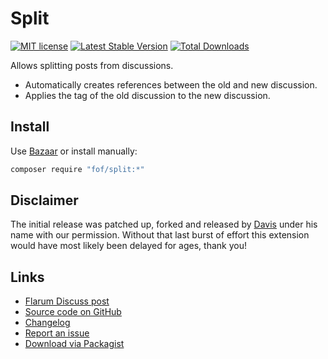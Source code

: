 # Split

[![MIT license](https://img.shields.io/badge/license-MIT-blue.svg)](https://github.com/fof/split/blob/master/LICENSE.md) [![Latest Stable Version](https://img.shields.io/packagist/v/fof/split.svg)](https://packagist.org/packages/fof/split) [![Total Downloads](https://img.shields.io/packagist/dt/fof/split.svg)](https://packagist.org/packages/fof/split)

Allows splitting posts from discussions. 

- Automatically creates references between the old and new discussion.
- Applies the tag of the old discussion to the new discussion.

## Install

Use [Bazaar](https://discuss.flarum.org/d/5151) or install manually:

```bash
composer require "fof/split:*"
```

## Disclaimer

The initial release was patched up, forked and released by [Davis](https://github.com/dav-is) under his name with our permission.
Without that last burst of effort this extension would have most likely been delayed for ages, thank you!

## Links

- [Flarum Discuss post](https://discuss.flarum.org/d/1903)
- [Source code on GitHub](https://github.com/FriendsOfFlarum/split)
- [Changelog](https://github.com/FriendsOfFlarum/split/blob/master/CHANGELOG.md)
- [Report an issue](https://github.com/FriendsOfFlarum/split/issues)
- [Download via Packagist](https://packagist.org/packages/fof/split)
